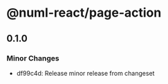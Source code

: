 # @numl-react/page-action

## 0.1.0

### Minor Changes

- df99c4d: Release minor release from changeset

